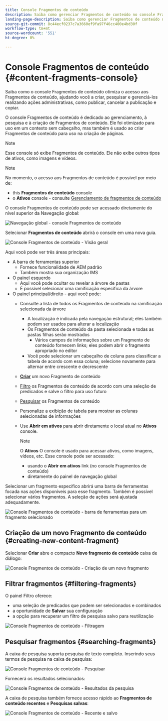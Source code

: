 ```yaml
---
title: Console Fragmentos de conteúdo
description: Saiba como gerenciar Fragmentos de conteúdo no console Fragmentos de conteúdo .
landing-page-description: Saiba como gerenciar Fragmentos de conteúdo no console Fragmentos de conteúdo , que está focado no uso de alto volume de Fragmentos de conteúdo para casos de uso sem interface, mas também é usado durante a criação de página.
source-git-commit: 8c44ecf0237c7a3660ef9fa97f46cc400e4bd30f
workflow-type: tm+mt
source-wordcount: '551'
ht-degree: 0%

---
```


# Console Fragmentos de conteúdo  {#content-fragments-console}

Saiba como o console Fragmentos de conteúdo otimiza o acesso aos Fragmentos de conteúdo, ajudando você a criar, pesquisar e gerenciá-los realizando ações administrativas, como publicar, cancelar a publicação e copiar.

O console Fragmentos de conteúdo é dedicado ao gerenciamento, à pesquisa e à criação de Fragmentos de conteúdo. Ele foi otimizado para uso em um contexto sem cabeçalho, mas também é usado ao criar Fragmentos de conteúdo para uso na criação de páginas.

>[!NOTE]
>
>Esse console só exibe Fragmentos de conteúdo. Ele não exibe outros tipos de ativos, como imagens e vídeos.

>[!NOTE]
>
>No momento, o acesso aos Fragmentos de conteúdo é possível por meio de:
>
>* this **Fragmentos de conteúdo** console
>* o **Ativos** console - consulte [Gerenciamento de fragmentos de conteúdo](/help/assets/content-fragments/content-fragments-managing.md)


O console Fragmentos de conteúdo pode ser acessado diretamente do nível superior da Navegação global:

![Navegação global - console Fragmentos de conteúdo](assets/cfc-global-navigation.png)

Selecionar **Fragmentos de conteúdo** abrirá o console em uma nova guia.

![Console Fragmentos de conteúdo - Visão geral](assets/cfc-console-overview.png)

Aqui você pode ver três áreas principais:

* A barra de ferramentas superior
   * Fornece funcionalidade de AEM padrão
   * Também mostra sua organização IMS
* O painel esquerdo
   * Aqui você pode ocultar ou revelar a árvore de pastas
   * É possível selecionar uma ramificação específica da árvore
* O painel principal/direito - aqui você pode:
   * Consulte a lista de todos os Fragmentos de conteúdo na ramificação selecionada da árvore
      * A localização é indicada pela navegação estrutural; eles também podem ser usados para alterar a localização
      * Os Fragmentos de conteúdo da pasta selecionada e todas as pastas filhas serão mostrados
         * Vários campos de informações sobre um Fragmento de conteúdo fornecem links; eles podem abrir o fragmento apropriado no editor
      * Você pode selecionar um cabeçalho de coluna para classificar a tabela de acordo com essa coluna; selecione novamente para alternar entre crescente e decrescente
   * **[Criar](#creating-new-content-fragment)** um novo Fragmento de conteúdo
   * [Filtro](#filtering-fragments) os Fragmentos de conteúdo de acordo com uma seleção de predicados e salve o filtro para uso futuro
   * [Pesquisar](#searching-fragments) os Fragmentos de conteúdo
   * Personalize a exibição de tabela para mostrar as colunas selecionadas de informações
   * Use **Abrir em ativos** para abrir diretamente o local atual no **Ativos** console.

      >[!NOTE]
      >
      >O **Ativos** O console é usado para acessar ativos, como imagens, vídeos, etc.  Esse console pode ser acessado:
      >
      >* usando o **Abrir em ativos** link (no console Fragmentos de conteúdo)
      >* diretamente do painel de navegação global


Selecionar um fragmento específico abrirá uma barra de ferramentas focada nas ações disponíveis para esse fragmento. Também é possível selecionar vários fragmentos. A seleção de ações será ajustada adequadamente.

![Console Fragmentos de conteúdo - barra de ferramentas para um fragmento selecionado](assets/cfc-fragment-toolbar.png)

## Criação de um novo Fragmento de conteúdo {#creating-new-content-fragment}

Selecionar **Criar** abre o compacto **Novo fragmento de conteúdo** caixa de diálogo:

![Console Fragmentos de conteúdo - Criação de um novo fragmento](assets/cfc-console-create.png)

## Filtrar fragmentos {#filtering-fragments}

O painel Filtro oferece:

* uma seleção de predicados que podem ser selecionados e combinados
* a oportunidade de **Salvar** sua configuração
* a opção para recuperar um filtro de pesquisa salvo para reutilização

![Console Fragmentos de conteúdo - Filtragem](assets/cfc-console-filter.png)

## Pesquisar fragmentos {#searching-fragments}

A caixa de pesquisa suporta pesquisa de texto completo. Inserindo seus termos de pesquisa na caixa de pesquisa:

![Console Fragmentos de conteúdo - Pesquisar](assets/cfc-console-search-01.png)

Fornecerá os resultados selecionados:

![Console Fragmentos de conteúdo - Resultados da pesquisa](assets/cfc-console-search-02.png)

A caixa de pesquisa também fornece acesso rápido ao **Fragmentos de conteúdo recentes** e **Pesquisas salvas**:

![Console Fragmentos de conteúdo - Recente e salvo](assets/cfc-console-search-03.png)
